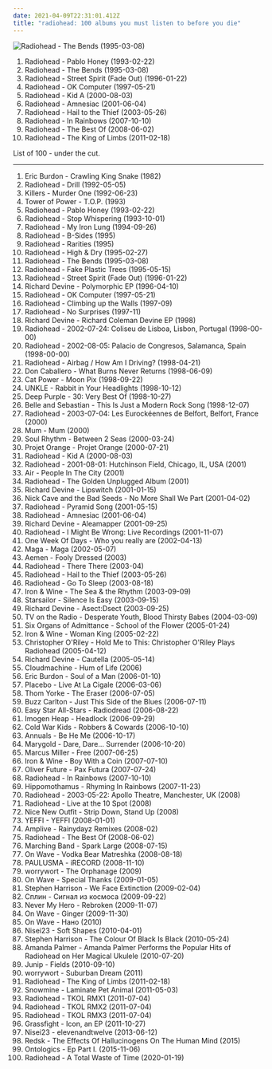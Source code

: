 ```yaml
---
date: 2021-04-09T22:31:01.412Z
title: "radiohead: 100 albums you must listen to before you die"
---
```

![Radiohead - The Bends (1995-03-08)](http://coverartarchive.org/release/42b46c84-2359-326a-87ee-bb056bd300c8/17814801695-500.jpg "Radiohead - The Bends (1995-03-08)")
<ol class="albums">
<li data-cover="https://img.discogs.com/xqf09tHFSiPR9_WfaJUpGLq_MFw=/fit-in/485x484/filters:strip_icc():format(jpeg):mode_rgb():quality(90)/discogs-images/R-2660270-1433472219-9062.jpeg.jpg" data-tags="alternative rock, rock" role="button">Radiohead - Pablo Honey (1993-02-22)</li>
<li data-cover="http://coverartarchive.org/release/42b46c84-2359-326a-87ee-bb056bd300c8/17814801695-500.jpg" data-tags="alternative rock, radiohead, rock" role="button">Radiohead - The Bends (1995-03-08)</li>
<li data-cover="https://img.discogs.com/ETn1Oxqi2diFlex2Qo6tCPRtAaM=/fit-in/599x526/filters:strip_icc():format(jpeg):mode_rgb():quality(90)/discogs-images/R-1818272-1264395745.jpeg.jpg" data-tags="radiohead" role="button">Radiohead - Street Spirit (Fade Out) (1996-01-22)</li>
<li data-cover="https://img.discogs.com/tqXnYlfINIcvurh1bdGgRyyXGy0=/fit-in/321x318/filters:strip_icc():format(jpeg):mode_rgb():quality(90)/discogs-images/R-3710459-1342392164-1799.jpeg.jpg" data-tags="alternative rock, alternative" role="button">Radiohead - OK Computer (1997-05-21)</li>
<li data-cover="http://coverartarchive.org/release/b13f061a-bd3c-3aaf-9a60-64a0c6f7aee5/2563832918-500.jpg" data-tags="electronic, alternative, experimental" role="button">Radiohead - Kid A (2000-08-03)</li>
<li data-cover="http://coverartarchive.org/release/d3f9b159-8eeb-4820-a258-19cc1ebfc770/7629533443-500.jpg" data-tags="alternative, electronic, experimental" role="button">Radiohead - Amnesiac (2001-06-04)</li>
<li data-cover="http://coverartarchive.org/release/60f36c0c-cdcc-34e5-a055-bc3c1843140d/6496042557-500.jpg" data-tags="alternative rock, alternative" role="button">Radiohead - Hail to the Thief (2003-05-26)</li>
<li data-cover="http://coverartarchive.org/release/ea92a194-2d60-35c7-9d56-0e1dba20cd45/8141643246-500.jpg" data-tags="alternative, alternative rock" role="button">Radiohead - In Rainbows (2007-10-10)</li>
<li data-cover="http://coverartarchive.org/release/af8722d8-6248-4b9c-9d30-2183eafa2ed9/7955669731-500.jpg" data-tags="rock, alternative, alternative rock, indie" role="button">Radiohead - The Best Of (2008-06-02)</li>
<li data-cover="http://coverartarchive.org/release/5c545925-f48c-3d5b-b448-23a25f9ec048/5554295701-500.jpg" data-tags="electronic, experimental, alternative" role="button">Radiohead - The King of Limbs (2011-02-18)</li>
</ol>
List of 100 - under the cut.
<!-- more -->

_________________

<ol class="albums">
<li data-cover="https://img.discogs.com/qeLxhnGlYA0cnuU3CKQL6ru7hMI=/fit-in/600x450/filters:strip_icc():format(jpeg):mode_rgb():quality(90)/discogs-images/R-6474715-1422720548-7289.jpeg.jpg" data-tags="classic rock, blues rock, rock" role="button">
Eric Burdon - Crawling King Snake (1982)
</li>
<li data-cover="https://img.discogs.com/DESaXZsdFnR9kDuSorE00vSnTO8=/fit-in/382x389/filters:strip_icc():format(jpeg):mode_rgb():quality(90)/discogs-images/R-3659278-1372517953-6452.jpeg.jpg" data-tags="radiohead" role="button">
Radiohead - Drill (1992-05-05)
</li>
<li data-cover="https://img.discogs.com/j7J75wR0IU3XD5s6NMFad42CGcY=/fit-in/591x591/filters:strip_icc():format(jpeg):mode_rgb():quality(90)/discogs-images/R-815832-1363387656-2931.jpeg.jpg" data-tags="heavy metal" role="button">
Killers - Murder One (1992-06-23)
</li>
<li data-cover="http://coverartarchive.org/release/baabb4d7-6005-4cb8-af6a-39a43e095e36/15248566750-500.jpg" data-tags="funk, soul" role="button">
Tower of Power - T.O.P. (1993)
</li>
<li data-cover="https://img.discogs.com/xqf09tHFSiPR9_WfaJUpGLq_MFw=/fit-in/485x484/filters:strip_icc():format(jpeg):mode_rgb():quality(90)/discogs-images/R-2660270-1433472219-9062.jpeg.jpg" data-tags="alternative rock, rock" role="button">
Radiohead - Pablo Honey (1993-02-22)
</li>
<li data-cover="http://coverartarchive.org/release/b6c9aec5-16d0-494f-9ca6-0b6b49221bfc/10359743249-500.jpg" data-tags="rock, radiohead" role="button">
Radiohead - Stop Whispering (1993-10-01)
</li>
<li data-cover="http://coverartarchive.org/release/13c58395-5df0-4db3-8513-5c2d87bfbd7c/10359692033-500.jpg" data-tags="alternative rock, rock" role="button">
Radiohead - My Iron Lung (1994-09-26)
</li>
<li data-cover="http://coverartarchive.org/release/32c97a47-436c-4d06-9924-519051421538/15257917190-500.jpg" data-tags="radiohead, no radiohead radio, forgotten, alternative choice, rockshit, cadfinem, cadfinem best, radiohead and others" role="button">
Radiohead - B-Sides (1995)
</li>
<li data-cover="https://img.discogs.com/DESaXZsdFnR9kDuSorE00vSnTO8=/fit-in/382x389/filters:strip_icc():format(jpeg):mode_rgb():quality(90)/discogs-images/R-3659278-1372517953-6452.jpeg.jpg" data-tags="electronica, melancholic, radiohead, alternative choice, grade 10" role="button">
Radiohead - Rarities (1995)
</li>
<li data-cover="http://coverartarchive.org/release/f3954aa9-d99a-45ef-a89d-c821c6df1ab0/7465882312-500.jpg" data-tags="alternative, radiohead" role="button">
Radiohead - High & Dry (1995-02-27)
</li>
<li data-cover="http://coverartarchive.org/release/42b46c84-2359-326a-87ee-bb056bd300c8/17814801695-500.jpg" data-tags="alternative rock, radiohead, rock" role="button">
Radiohead - The Bends (1995-03-08)
</li>
<li data-cover="http://coverartarchive.org/release/64859326-ec63-4157-8744-b3341ba90b50/18015734353-500.jpg" data-tags="indie" role="button">
Radiohead - Fake Plastic Trees (1995-05-15)
</li>
<li data-cover="https://img.discogs.com/ETn1Oxqi2diFlex2Qo6tCPRtAaM=/fit-in/599x526/filters:strip_icc():format(jpeg):mode_rgb():quality(90)/discogs-images/R-1818272-1264395745.jpeg.jpg" data-tags="radiohead" role="button">
Radiohead - Street Spirit (Fade Out) (1996-01-22)
</li>
<li data-cover="https://img.discogs.com/Ejrt6DqevHNLWrrotyce08SQi9s=/fit-in/307x307/filters:strip_icc():format(jpeg):mode_rgb():quality(90)/discogs-images/R-38757-1099510309.jpg.jpg" data-tags="hip-hop, electronic, electronica, trip-hop, indie, jazz, rock, japanese, instrumental, punk, alternative, reggae, hardcore, emo, folk, ambient, experimental, indie rock, downtempo, dub, electro, dark, industrial, experimental techno, blues, techno, ska, abstract, warp, idm, glitch, drum and bass, avant-garde, american, acid, detroit, john coltrane, insane, avantgarde, punk rock, warp records, rephlex, bpitch control, illbient, complex, radiohead, breakcore, drill and bass, roots reggae, manic street preachers, genesis, electronic music, the knife, m83, skam, atlanta, swans, the mountain goats, patrick wolf, camel, kent, current 93, avant, drill n bass, blipp, melvins, john zorn, king crimson, the residents, acid techno, opeth, experimental electronic, kayo dot, nest, charles mingus, boris, drift, cunninlynguists, ornette coleman, sigur rós, agalloch, ulver, jan johansson, minimal noise, the legendary pink dots, van der graaf generator, magma, gentle giant, bo hansson, 5ive, tenhi, devil doll, blut aus nord, richard devine, alcest, genghis tron, drudkh" role="button">
Richard Devine - Polymorphic EP (1996-04-10)
</li>
<li data-cover="https://img.discogs.com/tqXnYlfINIcvurh1bdGgRyyXGy0=/fit-in/321x318/filters:strip_icc():format(jpeg):mode_rgb():quality(90)/discogs-images/R-3710459-1342392164-1799.jpeg.jpg" data-tags="alternative rock, alternative" role="button">
Radiohead - OK Computer (1997-05-21)
</li>
<li data-cover="https://img.discogs.com/nmgULGtkU1_pKIP1PjRWeKOP1W0=/fit-in/600x539/filters:strip_icc():format(jpeg):mode_rgb():quality(90)/discogs-images/R-9285184-1477947552-3624.jpeg.jpg" data-tags="rock, radiohead, no radiohead radio, ok computer, pans selection, climbing up the walls-radiohead, climbing up the walls" role="button">
Radiohead - Climbing up the Walls (1997-09)
</li>
<li data-cover="https://img.discogs.com/MN8arfhP3HiB4aptn1_2k00vhzc=/fit-in/600x934/filters:strip_icc():format(jpeg):mode_rgb():quality(90)/discogs-images/R-739418-1427238173-4137.jpeg.jpg" data-tags="radiohead" role="button">
Radiohead - No Surprises (1997-11)
</li>
<li data-cover="http://coverartarchive.org/release/7a335601-4fcb-470f-84a6-ede4080a9e52/8250763843-500.jpg" data-tags="hip-hop, electronic, electronica, trip-hop, indie, jazz, rock, japanese, instrumental, punk, alternative, reggae, hardcore, emo, folk, ambient, experimental, indie rock, downtempo, dub, electro, dark, industrial, experimental techno, blues, techno, ska, abstract, warp, idm, glitch, drum and bass, avant-garde, american, acid, detroit, john coltrane, insane, avantgarde, punk rock, warp records, rephlex, bpitch control, illbient, complex, radiohead, breakcore, drill and bass, roots reggae, manic street preachers, genesis, electronic music, the knife, m83, skam, atlanta, swans, the mountain goats, patrick wolf, camel, kent, current 93, avant, drill n bass, blipp, melvins, john zorn, king crimson, the residents, acid techno, opeth, experimental electronic, kayo dot, nest, charles mingus, boris, drift, cunninlynguists, ornette coleman, sigur rós, agalloch, ulver, jan johansson, minimal noise, the legendary pink dots, van der graaf generator, magma, gentle giant, bo hansson, 5ive, tenhi, devil doll, blut aus nord, richard devine, alcest, genghis tron, drudkh" role="button">
Richard Devine - Richard Coleman Devine EP (1998)
</li>
<li data-cover="https://img.discogs.com/5Z1-0HwawuBe2UUBZiH1dCzXHgE=/fit-in/280x500/filters:strip_icc():format(jpeg):mode_rgb():quality(90)/discogs-images/R-1395704-1359314565-1413.jpeg.jpg" data-tags="radiohead" role="button">
Radiohead - 2002-07-24: Coliseu de Lisboa, Lisbon, Portugal (1998-00-00)
</li>
<li data-cover="https://img.discogs.com/5Z1-0HwawuBe2UUBZiH1dCzXHgE=/fit-in/280x500/filters:strip_icc():format(jpeg):mode_rgb():quality(90)/discogs-images/R-1395704-1359314565-1413.jpeg.jpg" data-tags="rock, alternative rock, radiohead, britrock" role="button">
Radiohead - 2002-08-05: Palacio de Congresos, Salamanca, Spain (1998-00-00)
</li>
<li data-cover="http://coverartarchive.org/release/9b69cc24-f015-4e5f-bef1-3518c46611ca/8119666422-500.jpg" data-tags="alternative, 90s" role="button">
Radiohead - Airbag / How Am I Driving? (1998-04-21)
</li>
<li data-cover="http://coverartarchive.org/release/7e5af94a-6e11-4bb4-99ba-177d322027fa/16110487955-500.jpg" data-tags="math rock, instrumental" role="button">
Don Caballero - What Burns Never Returns (1998-06-09)
</li>
<li data-cover="http://coverartarchive.org/release/5d58d210-a58c-4532-a2f5-54c6001a063d/12639050704-500.jpg" data-tags="90s, indie, mellow" role="button">
Cat Power - Moon Pix (1998-09-22)
</li>
<li data-cover="http://coverartarchive.org/release/04af477c-150b-36e0-a85d-f3019bd719d3/4530772028-500.jpg" data-tags="electronic, trip-hop" role="button">
UNKLE - Rabbit in Your Headlights (1998-10-12)
</li>
<li data-cover="https://img.discogs.com/4cLrRtJRN_lbvAoEKln8f-AmfhM=/fit-in/600x600/filters:strip_icc():format(jpeg):mode_rgb():quality(90)/discogs-images/R-13211906-1550027996-1166.jpeg.jpg" data-tags="hard rock, rock, compilation" role="button">
Deep Purple - 30: Very Best Of (1998-10-27)
</li>
<li data-cover="http://coverartarchive.org/release/453f9554-2b42-47d3-acd5-42f9958180a4/3782561581-500.jpg" data-tags="electronica, trip-hop, indie, calm, cello, radiohead, bjork, autumn, sleepy, belle and sebastian, if its not scottish its crap, nice dreams" role="button">
Belle and Sebastian - This Is Just a Modern Rock Song (1998-12-07)
</li>
<li data-cover="https://img.discogs.com/9j-Ngm5-qgghV-8QRJgIczgYD84=/fit-in/220x220/filters:strip_icc():format(jpeg):mode_rgb():quality(90)/discogs-images/R-923134-1173223576.jpeg.jpg" data-tags="radiohead" role="button">
Radiohead - 2003-07-04: Les Eurockéennes de Belfort, Belfort, France (2000)
</li>
<li data-cover="http://coverartarchive.org/release/5680b7dc-345a-4163-b68e-02af27f19a44/3956533827-500.jpg" data-tags="electronic" role="button">
Mum - Mum (2000)
</li>
<li data-cover="http://coverartarchive.org/release/2c7bb540-d786-4113-a85f-0e878159e1fe/7292353288-500.jpg" data-tags="soundtrack, metal, hip-hop, electronic, electronica, jazz, pop, rock, soul, punk, alternative, reggae, rap, ambient, dub, usa, dance, nintendo, urban, funk, techno, house, film, avant garde, free, acid, radio, japan, rnb, dancehall, radiohead, indy, band, podcast, video, iphone, games, neo-soul, black, phone, mobile, ipod, art, music, apple, media, america, movies, sounds, mac, american gangster, wwi, mp3, afro, mtv, net, vh1, itunes, neo, hip-house, afro-punk, onyx, vibe, flickr, motor city, recording, rolling stone, entertainment, audio, record label, mobi, photos, cup, upload, brick city, popp, download mp3, mpeg, cool-out, blackapalooza, onxyz, soulout, souledout, brick city newark nj, popp inc, motor city detroit mi, i am america, indiestore, pod casts, soul rhythm, between 2 seas, out of a dream, out of a dream into a grove" role="button">
Soul Rhythm - Between 2 Seas (2000-03-24)
</li>
<li data-cover="http://coverartarchive.org/release/cbf753f0-6800-422c-a0d6-e8013174117f/6641335192-500.jpg" data-tags="indie rock, radiohead, québec" role="button">
Projet Orange - Projet Orange (2000-07-21)
</li>
<li data-cover="http://coverartarchive.org/release/b13f061a-bd3c-3aaf-9a60-64a0c6f7aee5/2563832918-500.jpg" data-tags="electronic, alternative, experimental" role="button">
Radiohead - Kid A (2000-08-03)
</li>
<li data-cover="https://img.discogs.com/aMfrgIHonHhRUUgTvtF04wBrh3g=/fit-in/600x926/filters:strip_icc():format(jpeg):mode_rgb():quality(90)/discogs-images/R-12883754-1543794879-7157.jpeg.jpg" data-tags="radiohead" role="button">
Radiohead - 2001-08-01: Hutchinson Field, Chicago, IL, USA (2001)
</li>
<li data-cover="http://coverartarchive.org/release/0ecfd5df-71b2-4b52-b89d-101328abbaa2/1149258809-500.jpg" data-tags="electronic, french, ambient, radiohead" role="button">
Air - People In The City (2001)
</li>
<li data-cover="http://coverartarchive.org/release/37536e72-7cda-4ad8-bda4-38585f801d48/2026828569-500.jpg" data-tags="radiohead" role="button">
Radiohead - The Golden Unplugged Album (2001)
</li>
<li data-cover="http://coverartarchive.org/release/a8055549-5554-3436-8431-f65f91d919c7/22629300349-500.jpg" data-tags="idm" role="button">
Richard Devine - Lipswitch (2001-01-15)
</li>
<li data-cover="http://coverartarchive.org/release/e1612bf7-fed9-423b-bfd2-2fc73943b87a/1261394607-500.jpg" data-tags="00s, singer-songwriter, melancholy" role="button">
Nick Cave and the Bad Seeds - No More Shall We Part (2001-04-02)
</li>
<li data-cover="https://via.placeholder.com/450" data-tags="radiohead" role="button">
Radiohead - Pyramid Song (2001-05-15)
</li>
<li data-cover="http://coverartarchive.org/release/d3f9b159-8eeb-4820-a258-19cc1ebfc770/7629533443-500.jpg" data-tags="alternative, electronic, experimental" role="button">
Radiohead - Amnesiac (2001-06-04)
</li>
<li data-cover="http://coverartarchive.org/release/a9487690-07a2-4401-bab8-b5d614ee7ef9/2570949772-500.jpg" data-tags="electronica, ambient, idm" role="button">
Richard Devine - Aleamapper (2001-09-25)
</li>
<li data-cover="https://via.placeholder.com/450" data-tags="live" role="button">
Radiohead - I Might Be Wrong: Live Recordings (2001-11-07)
</li>
<li data-cover="https://via.placeholder.com/450" data-tags="rock, female vocalists, christian, irish, singer songwriter" role="button">
One Week Of Days - Who you really are (2002-04-13)
</li>
<li data-cover="http://coverartarchive.org/release/f5d09eba-bc7f-4448-951b-b462dcf89447/16300977644-500.jpg" data-tags="indie, radiohead, wintercase 08, favorite albums 2002, spanish favorites xxi" role="button">
Maga - Maga (2002-05-07)
</li>
<li data-cover="https://img.discogs.com/htpLwIjkl-QrT6hFY5yCjm38_nM=/fit-in/600x596/filters:strip_icc():format(jpeg):mode_rgb():quality(90)/discogs-images/R-1592420-1230827313.jpeg.jpg" data-tags="indie, rock, alternative, alternative rock, britpop" role="button">
Aemen - Fooly Dressed (2003)
</li>
<li data-cover="https://img.discogs.com/HJ-H-bugTIdIHo_--kU1U46Lb7Q=/fit-in/600x594/filters:strip_icc():format(jpeg):mode_rgb():quality(90)/discogs-images/R-144322-1496368969-8848.jpeg.jpg" data-tags="radiohead" role="button">
Radiohead - There There (2003-04)
</li>
<li data-cover="http://coverartarchive.org/release/60f36c0c-cdcc-34e5-a055-bc3c1843140d/6496042557-500.jpg" data-tags="alternative rock, alternative" role="button">
Radiohead - Hail to the Thief (2003-05-26)
</li>
<li data-cover="https://img.discogs.com/MN8arfhP3HiB4aptn1_2k00vhzc=/fit-in/600x934/filters:strip_icc():format(jpeg):mode_rgb():quality(90)/discogs-images/R-739418-1427238173-4137.jpeg.jpg" data-tags="radiohead" role="button">
Radiohead - Go To Sleep (2003-08-18)
</li>
<li data-cover="http://coverartarchive.org/release/cecb3113-768b-4d15-b55c-e6dc68e959e3/20751703403-500.jpg" data-tags="folk" role="button">
Iron & Wine - The Sea & the Rhythm (2003-09-09)
</li>
<li data-cover="https://img.discogs.com/jrWVzobDRoF5M8iFRO0_ha-z8PQ=/fit-in/600x592/filters:strip_icc():format(jpeg):mode_rgb():quality(90)/discogs-images/R-434193-1482085620-7376.jpeg.jpg" data-tags="britpop, indie rock" role="button">
Starsailor - Silence Is Easy (2003-09-15)
</li>
<li data-cover="http://coverartarchive.org/release/547b4ef2-493e-40ab-84e8-fe7e482fe152/2570952366-500.jpg" data-tags="glitch, idm" role="button">
Richard Devine - Asect:Dsect (2003-09-25)
</li>
<li data-cover="http://coverartarchive.org/release/f9cafd68-0169-4480-8d12-8583375bc173/13899396319-500.jpg" data-tags="indie rock" role="button">
TV on the Radio - Desperate Youth, Blood Thirsty Babes (2004-03-09)
</li>
<li data-cover="http://coverartarchive.org/release/d6d5ba16-50eb-4b3d-94b8-ca9926ccb9d5/26159823167-500.jpg" data-tags="folk, psychedelic" role="button">
Six Organs of Admittance - School of the Flower (2005-01-24)
</li>
<li data-cover="http://coverartarchive.org/release/e1eb508e-06ac-4f4d-949d-e836726ac258/10364697005-500.jpg" data-tags="folk, acoustic, indie" role="button">
Iron & Wine - Woman King (2005-02-22)
</li>
<li data-cover="http://coverartarchive.org/release/06d9892b-7ea6-4ff9-9340-d4f8a38cf28d/13367783489-500.jpg" data-tags="radiohead" role="button">
Christopher O'Riley - Hold Me to This: Christopher O'Riley Plays Radiohead (2005-04-12)
</li>
<li data-cover="http://coverartarchive.org/release/8e013c03-e229-4f46-b68b-42431c37b8a0/2570949938-500.jpg" data-tags="electronica, ambient, idm" role="button">
Richard Devine - Cautella (2005-05-14)
</li>
<li data-cover="http://coverartarchive.org/release/4274a0b2-d3bf-48c1-bbab-b800e820b645/1181270532-500.jpg" data-tags="indie, chill, favorite bands, british, alternative, emo, folk, indie rock, piano, acoustic, british trad rock, britpop, romantic, art rock, mellow, muse, melancholy, melancholic, relaxing, coldplay, radiohead, dutch, brit rock, piano rock, male vocalists, singer songwriter, acoustic rock, alternative pop, relax, greys anatomy, keane, faves, favourite artists, brit, nederpop, brit pop, britrock, dave matthews band, favourite bands, acoustic indie, dutch rock, hollanders, free flow, dutch indie, indie piano, love male vocalist" role="button">
Cloudmachine - Hum of Life (2006)
</li>
<li data-cover="https://img.discogs.com/tbjvO5P5uaxM-toVTdsIXB5o3QQ=/fit-in/500x500/filters:strip_icc():format(jpeg):mode_rgb():quality(90)/discogs-images/R-3528944-1334010593.jpeg.jpg" data-tags="blues, rock" role="button">
Eric Burdon - Soul of a Man (2006-01-10)
</li>
<li data-cover="https://via.placeholder.com/450" data-tags="alternative rock" role="button">
Placebo - Live At La Cigale (2006-03-06)
</li>
<li data-cover="http://coverartarchive.org/release/c210f11e-7855-4828-a05c-e9670ce4289b/3192389215-500.jpg" data-tags="electronic" role="button">
Thom Yorke - The Eraser (2006-07-05)
</li>
<li data-cover="https://via.placeholder.com/450" data-tags="chris brown, dean martin, kenny g, stan getz, mana, marc anthony" role="button">
Buzz Carlton - Just This Side of the Blues (2006-07-11)
</li>
<li data-cover="http://coverartarchive.org/release/c13c0bb8-8e6b-4163-a053-5ad21f6fec2b/22100874189-500.jpg" data-tags="reggae" role="button">
Easy Star All-Stars - Radiodread (2006-08-22)
</li>
<li data-cover="http://coverartarchive.org/release/5b8a8a42-4215-4b9d-8c67-723e2b3643fd/14691045567-500.jpg" data-tags="radiohead, imogen heap - headlock, speak for yourself - imogen heap" role="button">
Imogen Heap - Headlock (2006-09-29)
</li>
<li data-cover="http://coverartarchive.org/release/1cd89dd6-158f-43c8-8a36-70546defb4a9/16174037445-500.jpg" data-tags="indie, indie rock" role="button">
Cold War Kids - Robbers & Cowards (2006-10-10)
</li>
<li data-cover="http://coverartarchive.org/release/d901e352-6ad2-4905-86d5-4b53e4143ec7/18831253948-500.jpg" data-tags="rock" role="button">
Annuals - Be He Me (2006-10-17)
</li>
<li data-cover="https://img.discogs.com/Ki6JifC1GOKxxCS0PxCTuu6ftX8=/fit-in/600x530/filters:strip_icc():format(jpeg):mode_rgb():quality(90)/discogs-images/R-9845614-1487484354-2331.jpeg.jpg" data-tags="indie, pop, rock, alternative, alternative rock, experimental, indie rock, sad, pop rock, radiohead, switzerland, swiss, schweiz, electro rock, little jig records, little jig, lucerne, luzern, loneley, male vocals" role="button">
Marygold - Dare, Dare... Surrender (2006-10-20)
</li>
<li data-cover="http://coverartarchive.org/release/e8544e43-20fa-4f99-b1a3-5b7a7fb7ff96/16705318697-500.jpg" data-tags="jazz, funk, bass" role="button">
Marcus Miller - Free (2007-06-25)
</li>
<li data-cover="http://coverartarchive.org/release/108ee225-279b-4540-a2cf-7e0eebea5718/20751410721-500.jpg" data-tags="alternative, singer-songwriter, radiohead, kellys essentials, albums checked" role="button">
Iron & Wine - Boy With a Coin (2007-07-10)
</li>
<li data-cover="http://coverartarchive.org/release/42ceadc6-2214-4089-b7ed-ae36fb2f1869/18752063653-500.jpg" data-tags="indie rock" role="button">
Oliver Future - Pax Futura (2007-07-24)
</li>
<li data-cover="http://coverartarchive.org/release/ea92a194-2d60-35c7-9d56-0e1dba20cd45/8141643246-500.jpg" data-tags="alternative, alternative rock" role="button">
Radiohead - In Rainbows (2007-10-10)
</li>
<li data-cover="http://coverartarchive.org/release/b8ac663c-e059-4eac-9f0d-6a84e8bb438d/3990733537-500.jpg" data-tags="hip hop, remix, mos def, radiohead, kanye west, mash up, beastie boys, common, murs, talib kweli, blackalicious" role="button">
Hippomothamus - Rhyming In Rainbows (2007-11-23)
</li>
<li data-cover="https://img.discogs.com/ETn1Oxqi2diFlex2Qo6tCPRtAaM=/fit-in/599x526/filters:strip_icc():format(jpeg):mode_rgb():quality(90)/discogs-images/R-1818272-1264395745.jpeg.jpg" data-tags="radiohead" role="button">
Radiohead - 2003-05-22: Apollo Theatre, Manchester, UK (2008)
</li>
<li data-cover="https://img.discogs.com/ETn1Oxqi2diFlex2Qo6tCPRtAaM=/fit-in/599x526/filters:strip_icc():format(jpeg):mode_rgb():quality(90)/discogs-images/R-1818272-1264395745.jpeg.jpg" data-tags="radiohead" role="button">
Radiohead - Live at the 10 Spot (2008)
</li>
<li data-cover="https://img.discogs.com/yR2f6WSrJl7ExpJynOdeqOa-x1M=/fit-in/600x536/filters:strip_icc():format(jpeg):mode_rgb():quality(90)/discogs-images/R-5807809-1556228949-2004.jpeg.jpg" data-tags="post-rock, radiohead, tunng, the notwist, dntel, karate, get cape wear cape fly" role="button">
Nice New Outfit - Strip Down, Stand Up (2008)
</li>
<li data-cover="https://via.placeholder.com/450" data-tags="close your eyes, yeffi" role="button">
YEFFI - YEFFI (2008-01-01)
</li>
<li data-cover="http://coverartarchive.org/release/8033c52e-ac94-4c3b-aaf5-e32d423b856d/1102216602-500.jpg" data-tags="hip-hop, radiohead, free albums" role="button">
Amplive - Rainydayz Remixes (2008-02)
</li>
<li data-cover="http://coverartarchive.org/release/af8722d8-6248-4b9c-9d30-2183eafa2ed9/7955669731-500.jpg" data-tags="rock, alternative, alternative rock, indie" role="button">
Radiohead - The Best Of (2008-06-02)
</li>
<li data-cover="http://coverartarchive.org/release/6cda2aab-071a-466d-b4d9-36d8563a5f36/8647595415-500.jpg" data-tags="coldplay, radiohead, beatles, the shins, beach boys, weezer, modest mouse, vampire weekend, fleet foxes, excelsior, rogue wave, belle and sabastian" role="button">
Marching Band - Spark Large (2008-07-15)
</li>
<li data-cover="https://img.discogs.com/-NTsx2QVPvmDEywrWv9bIvwmkog=/fit-in/450x450/filters:strip_icc():format(jpeg):mode_rgb():quality(90)/discogs-images/R-2102567-1264143852.jpeg.jpg" data-tags="indie, indie rock, muse, radiohead, placebo, kasabian, on wave" role="button">
On Wave - Vodka Bear Matreshka (2008-08-18)
</li>
<li data-cover="http://coverartarchive.org/release/da7a76a3-331d-4447-ab2f-4d686ae6a8f0/5165829371-500.jpg" data-tags="arctic monkeys, radiohead, the beatles, neil young, tom waits, will oldham, snow patrol, nick drake, jefferson airplane, the bees, joanna newsom, the doors, bon iver, fleet foxes, deus, calexico, the, ron sexsmith, yo la tengo, andrew bird, spirit, howe gelb, zita swoon, the stones, moke, de staat, alamo race track, daryll-ann" role="button">
PAULUSMA - iRECORD (2008-11-10)
</li>
<li data-cover="https://via.placeholder.com/450" data-tags="indie, jazz, pop, rock, punk, alternative, arcade fire, lo-fi, singer, songwriter, coldplay, radiohead, the beatles, independent, sonic youth, amateur, paul mccartney, daniel johnston, the white stripes, elliot smith, the smashing pumpkins, wavves, eels, bedroom, jon brion, badly drawn boy, micachu, worrywort" role="button">
worrywort - The Orphanage (2009)
</li>
<li data-cover="https://img.discogs.com/myVJ1w_7JUVMW5e2mbEPSJgugtU=/fit-in/400x400/filters:strip_icc():format(jpeg):mode_rgb():quality(90)/discogs-images/R-2102555-1264142800.jpeg.jpg" data-tags="indie, indie rock, britpop, muse, placebo, nirvana, on wave" role="button">
On Wave - Special Thanks (2009-01-05)
</li>
<li data-cover="https://img.discogs.com/6000I-DOjj90nH1emkBf6uZeT30=/fit-in/600x600/filters:strip_icc():format(jpeg):mode_rgb():quality(90)/discogs-images/R-1662437-1271153798.jpeg.jpg" data-tags="indie, rock, alternative, indie pop, sad, lo-fi, britpop, jangle pop, shoegaze, scottish, outsider, atmospheric, mellow, melancholic, coldplay, radiohead, the smiths, 80's, 00's, bjork, the beatles, edinburgh, scott walker, david bowie, joy division, new order, morrissey, bob dylan, talking heads, suede, the verve, the doors, belle and sebastian, jangle, c86, bowie, quirky music, lloyd cole, orange juice, metropak" role="button">
Stephen Harrison - We Face Extinction (2009-02-04)
</li>
<li data-cover="http://coverartarchive.org/release/a0c542f3-9cf8-493d-8568-f83bfb4e97b0/3409399361-500.jpg" data-tags="rock" role="button">
Сплин - Сигнал из космоса (2009-09-22)
</li>
<li data-cover="https://via.placeholder.com/450" data-tags="rock, alternative rock, pop rock, guitar, pop punk, green day, 30 seconds to mars, never my hero" role="button">
Never My Hero - Rebroken (2009-11-07)
</li>
<li data-cover="http://coverartarchive.org/release/aeb76f16-36fc-441e-81e8-13bc53a1d378/1360391250-500.jpg" data-tags="indie, indie rock, britpop, radiohead, placebo, on wave, muse, nirvana" role="button">
On Wave - Ginger (2009-11-30)
</li>
<li data-cover="http://coverartarchive.org/release/1fa49f49-ba7d-43fd-bbcb-cf1306487547/9819714775-500.jpg" data-tags="russian, russian indie, indie, indie rock, on wave" role="button">
On Wave - Нано (2010)
</li>
<li data-cover="http://coverartarchive.org/release/14e607a1-520f-4b57-b719-e563cb879d2f/6217110183-500.jpg" data-tags="ambient, experimental, netlabel, rec72, creative commons" role="button">
Nisei23 - Soft Shapes (2010-04-01)
</li>
<li data-cover="https://img.discogs.com/L6AaZ19r-7pg0o3KL2UQzMNheds=/fit-in/566x546/filters:strip_icc():format(jpeg):mode_rgb():quality(90)/discogs-images/R-2289611-1274717101.jpeg.jpg" data-tags="indie, alternative, indie pop, twee, sad, singer-songwriter, lo-fi, jangle pop, romantic, atmospheric, coldplay, radiohead, the smiths, love songs, john peel, john lennon, the beatles, portishead, franz ferdinand, scott walker, david bowie, blur, johnny cash, joy division, oasis, new order, morrissey, simon and garfunkel, bob dylan, joni mitchell, lou reed, elliott smith, pulp, the verve, nick drake, lloyd cole and the commotions, belle and sebastian, velvet underground, george harrison, rufus wainwright, jangle, jarvis cocker, momus, c86, eva cassidy, bowie, kings of convenience, paul weller, crowded house, richard ashcroft, david gray, lloyd cole, glasvegas, roddy frame, orange juice, edwin collins, the walker brothers, stephen harrison, metropak" role="button">
Stephen Harrison - The Colour Of Black Is Black (2010-05-24)
</li>
<li data-cover="http://coverartarchive.org/release/ddd15036-d7d0-4a76-b9d6-a3be99e346ab/2720295799-500.jpg" data-tags="cover, singer-songwriter, ukulele" role="button">
Amanda Palmer - Amanda Palmer Performs the Popular Hits of Radiohead on Her Magical Ukulele (2010-07-20)
</li>
<li data-cover="https://img.discogs.com/PSGTlubRMMMMQZqqlr_9rlq3MGM=/fit-in/500x444/filters:strip_icc():format(jpeg):mode_rgb():quality(90)/discogs-images/R-2442256-1284291473.jpeg.jpg" data-tags="indie, swedish" role="button">
Junip - Fields (2010-09-10)
</li>
<li data-cover="https://via.placeholder.com/450" data-tags="indie, jazz, pop, rock, punk, alternative, arcade fire, lo-fi, singer, songwriter, coldplay, radiohead, the beatles, independent, sonic youth, amateur, paul mccartney, daniel johnston, the white stripes, elliot smith, the smashing pumpkins, wavves, eels, bedroom, jon brion, badly drawn boy, micachu, worrywort" role="button">
worrywort - Suburban Dream (2011)
</li>
<li data-cover="http://coverartarchive.org/release/5c545925-f48c-3d5b-b448-23a25f9ec048/5554295701-500.jpg" data-tags="electronic, experimental, alternative" role="button">
Radiohead - The King of Limbs (2011-02-18)
</li>
<li data-cover="http://coverartarchive.org/release/ecf01ee4-d3f9-4717-bb5d-a0a9069c9e72/6388312345-500.jpg" data-tags="electronic, indie, rock, indie rock" role="button">
Snowmine - Laminate Pet Animal (2011-05-03)
</li>
<li data-cover="https://img.discogs.com/iIyewk0a5IMCZKdOnUU2-fAsq78=/fit-in/500x500/filters:strip_icc():format(jpeg):mode_rgb():quality(90)/discogs-images/R-3240637-1322149529.jpeg.jpg" data-tags="electronic, house, radiohead, 10s, caribou, rmx, pop indie electronic remix, jacques greene, ticker tape, tkol" role="button">
Radiohead - TKOL RMX1 (2011-07-04)
</li>
<li data-cover="https://img.discogs.com/iIyewk0a5IMCZKdOnUU2-fAsq78=/fit-in/500x500/filters:strip_icc():format(jpeg):mode_rgb():quality(90)/discogs-images/R-3240637-1322149529.jpeg.jpg" data-tags="electronic, experimental, radiohead, nathan fake, mark pritchard, rmx, pop indie electronic remix, tkol, harmonic 313" role="button">
Radiohead - TKOL RMX2 (2011-07-04)
</li>
<li data-cover="http://coverartarchive.org/release/2ccb7635-9116-47ba-834e-654e1bf53c2a/13532455103-500.jpg" data-tags="electronic, experimental, remix, radiohead, four tet, rmx, lone, tkol, pearson sound" role="button">
Radiohead - TKOL RMX3 (2011-07-04)
</li>
<li data-cover="http://coverartarchive.org/release/9fa14ed3-ce3e-4eb9-ab31-66afa2637e78/4053132508-500.jpg" data-tags="indie, new york, radiohead, the strokes, modest mouse, spoon, interpol, the national, the raveonettes" role="button">
Grassfight - Icon, an EP (2011-10-27)
</li>
<li data-cover="http://coverartarchive.org/release/78861ccc-07f4-4425-9772-01e6e839efcf/6218266788-500.jpg" data-tags="noise, electronica, indie, jazz, japanese, instrumental, alternative, ambient, experimental, dub, piano, acoustic, shoegaze, electro acoustic, dreamy, weird, surreal, haunting, nu-gaze, dream pop, drone, art rock, field recording, progressive, mellow, organic, ethereal, autechre, german, post rock, radiohead, dark ambient, unusual, soundscapes, shoegazer, relax, boards of canada, erik satie, thai, guitars, neo classical, netlabel, electronic music, rec72, creative commons, moog, different, brian eno, my bloody valentine, russia, free download, manson, natural, satie, mellow chillout, idm-ambient, buddy rich, idm breaks, nisei23" role="button">
Nisei23 - elevenandtwelve (2013-06-12)
</li>
<li data-cover="http://coverartarchive.org/release/4de045c4-f901-40b6-835f-5e6562a57fe0/2072962756-500.jpg" data-tags="ska" role="button">
Redsk - The Effects Of Hallucinogens On The Human Mind (2015)
</li>
<li data-cover="https://img.discogs.com/EJS_ok7UTFlRBpIiKYlCQrg98tQ=/fit-in/600x600/filters:strip_icc():format(jpeg):mode_rgb():quality(90)/discogs-images/R-11161860-1511011110-3925.jpeg.jpg" data-tags="radiohead, beck, mgmt, elecronic, kid cudi, double drum duo, matt walshe, ian campopiano, indie electronia" role="button">
Ontologics - Ep Part I. (2015-11-06)
</li>
<li data-cover="https://img.discogs.com/Arq8rSkPpjcPYSVU0QuD_0wJqWc=/fit-in/600x600/filters:strip_icc():format(jpeg):mode_rgb():quality(90)/discogs-images/R-14962980-1584800765-5139.jpeg.jpg" data-tags="radiohead, no radiohead radio, alternative choice" role="button">
Radiohead - A Total Waste of Time (2020-01-19)
</li>
</ol>